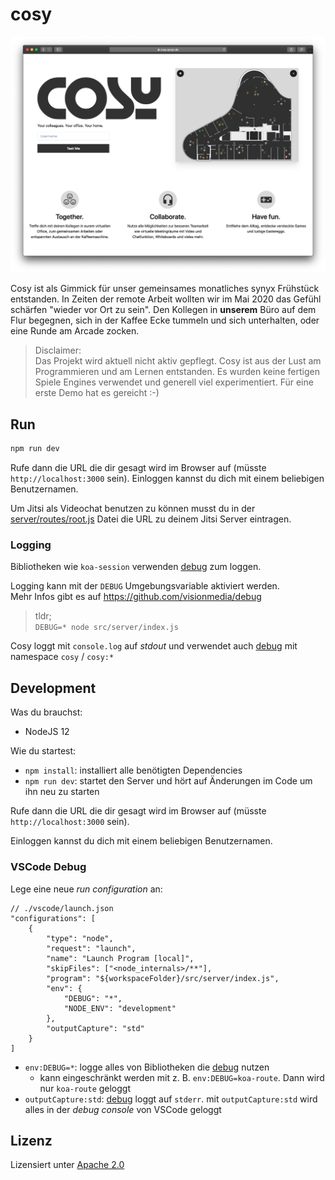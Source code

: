 # cosy

![](./docs/cosy.png)

Cosy ist als Gimmick für unser gemeinsames monatliches synyx Frühstück entstanden. In Zeiten der remote Arbeit
wollten wir im Mai 2020 das Gefühl schärfen "wieder vor Ort zu sein". Den Kollegen in __unserem__ Büro
auf dem Flur begegnen, sich in der Kaffee Ecke tummeln und sich unterhalten, oder eine Runde am Arcade zocken.

> Disclaimer:  
> Das Projekt wird aktuell nicht aktiv gepflegt. Cosy ist aus der Lust am Programmieren und am
> Lernen entstanden. Es wurden keine fertigen Spiele Engines verwendet und generell viel experimentiert.
> Für eine erste Demo hat es gereicht :-) 

## Run

```bash
npm run dev
```

Rufe dann die URL die dir gesagt wird im Browser auf (müsste `http://localhost:3000` sein).
Einloggen kannst du dich mit einem beliebigen Benutzernamen.

Um Jitsi als Videochat benutzen zu können musst du in der [server/routes/root.js](./src/server/routes/root.js) Datei
die URL zu deinem Jitsi Server eintragen. 

### Logging

Bibliotheken wie `koa-session` verwenden [debug] zum loggen.

Logging kann mit der `DEBUG` Umgebungsvariable aktiviert werden.  
Mehr Infos gibt es auf https://github.com/visionmedia/debug

> tldr;  
> `DEBUG=* node src/server/index.js`

Cosy loggt mit `console.log` auf _stdout_ und verwendet auch [debug] mit namespace `cosy` / `cosy:*`

## Development

Was du brauchst:

- NodeJS 12

Wie du startest:

- `npm install`: installiert alle benötigten Dependencies
- `npm run dev`: startet den Server und hört auf Änderungen im Code um ihn neu zu starten

Rufe dann die URL die dir gesagt wird im Browser auf (müsste `http://localhost:3000` sein).

Einloggen kannst du dich mit einem beliebigen Benutzernamen.

### VSCode Debug

Lege eine neue _run configuration_ an:

```
// ./vscode/launch.json
"configurations": [
	{
		"type": "node",
		"request": "launch",
		"name": "Launch Program [local]",
		"skipFiles": ["<node_internals>/**"],
		"program": "${workspaceFolder}/src/server/index.js",
		"env": {
			"DEBUG": "*",
			"NODE_ENV": "development"
		},
		"outputCapture": "std"
	}
]
```

* `env:DEBUG=*`: logge alles von Bibliotheken die [debug] nutzen
  * kann eingeschränkt werden mit z. B. `env:DEBUG=koa-route`. Dann wird nur `koa-route` geloggt
* `outputCapture:std`: [debug] loggt auf `stderr`. mit `outputCapture:std` wird alles in der _debug console_ von VSCode geloggt

## Lizenz

Lizensiert unter [Apache 2.0](./LICENSE)

[debug]: https://github.com/visionmedia/debug
